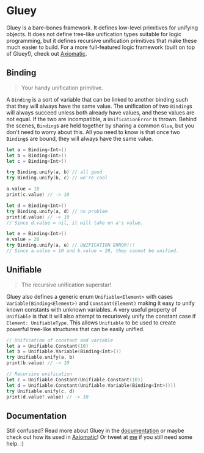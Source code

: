 # Gluey

Gluey is a bare-bones framework. It defines low-level primitives for unifying objects. It does not define tree-like unification types suitable for logic programming, but it defines recursive unification primitives that make these much easier to build. For a more full-featured logic framework (built on top of Gluey!), check out [Axiomatic](https://github.com/JadenGeller/Axiomatic).

## Binding

> Your handy unification primitive.

A `Binding` is a sort of variable that can be linked to another binding such that they will always have the same value. The unification of two `Binding`s will always succeed unless both already have values, and these values are not equal. If the two are incompatible, a `UnificationError` is thrown. Behind the scenes, `Binding`s are held together by sharing a common `Glue`, but you don't need to worry about this. All you need to know is that once two `Binding`s are bound, they will always have the same value.

```swift
let a = Binding<Int>()
let b = Binding<Int>()
let c = Binding<Int>()

try Binding.unify(a, b) // all good
try Binding.unify(b, c) // we're cool

a.value = 10
print(c.value) // -> 10

let d = Binding<Int>()
try Binding.unify(a, d) // no problem
print(d.value) // -> 10
// Since d.value = nil, it will take on a's value.

let e = Binding<Int>()
e.value = 20
try Binding.unify(a, e) // UNIFICATION ERROR!!!
// Since a.value = 10 and b.value = 20, they cannot be unified.
```

## Unifiable

> The recursive unification superstar!

Gluey also defines a generic enum `Unifiable<Element>` with cases `Variable(Binding<Element>)` and `Constant(Element)` making it easy to unify known constants with unknown variables. A very useful property of `Unifiable` is that it will also attempt to recurisvely unify the constant case if `Element: UnifiableType`. This allows `Unifiable` to be used to create powerful tree-like structures that can be easily unified.

```swift
// Unification of constant and variable
let a = Unifiable.Constant(10)
let b = Unifiable.Variable(Binding<Int>())
try Unifiable.unify(a, b)
print(b.value) // -> 10

// Recursive unification
let c = Unifiable.Constant(Unifiable.Constant(10))
let d = Unifiable.Constant(Unifiable.Variable(Binding<Int>()))
try Unifiable.unify(c, d)
print(d.value?.value) // -> 10
```

## Documentation

Still confused? Read more about Gluey in the [documentation](http://jadengeller.github.io/Gluey/docs/index.html) or maybe check out how its used in [Axiomatic](https://github.com/JadenGeller/Axiomatic)! Or tweet at [me](https://twitter.com/jadengeller) if you still need some help. :)

